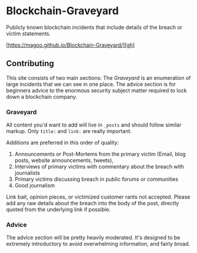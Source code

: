 # Blockchain-Graveyard
Publicly known blockchain incidents that include details of the breach or victim statements.

[https://magoo.github.io/Blockchain-Graveyard/][gh]

## Contributing
This site consists of two main sections: The _Graveyard_ is an enumeration of large incidents that we can see in one place. The advice section is for beginners advice to the enormous security subject matter required to lock down a blockchain company.

### Graveyard
All content you'd want to add will live in `_posts` and should follow similar markup. Only `title:` and `link:` are really important.

Additions are preferred in this order of quality:

1. Announcements or Post-Mortems from the primary victim (Email, blog posts, website announcements, tweets),
2. Interviews of primary victims with commentary about the breach with journalists
3. Primary victims discussing breach in public forums or communities
4. Good journalism

Link bait, opinion pieces, or victimized customer rants not accepted. Please add any raw details about the breach into the body of the post, directly quoted from the underlying link if possible.

### Advice
The advice section will be pretty heavily moderated. It's designed to be extremely introductory to avoid overwhelming information, and fairly broad.

[gh]: https://magoo.github.io/Blockchain-Graveyard/
